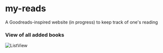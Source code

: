 # my-reads
A Goodreads-inspired website (in progress) to keep track of one's reading


### View of all added books
![ListView](https://github.com/kalate/my-reads/assets/43557588/40c1240e-634d-4773-8045-6813e312a2ff)
